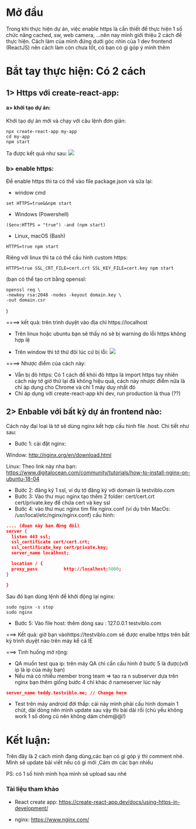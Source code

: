 # Mở đầu
Trong khi thực hiện dự án, việc enable https là cần thiết  để thực hiện 1 số chức năng cached, sw,
web camera, ...nên nay mình giới thiệu 2 cách để thực hiện.  Cách làm của mình đứng dưới góc nhìn của
1 dev frontend (ReactJS) nên cách làm còn chưa tốt, có bạn có gì góp ý mình thêm

# Bắt tay thực hiện: Có 2 cách
## 1> Https với create-react-app:
#### a> khởi tạo dự án:
Khởi tạo dự án mới và chạy với câu lệnh đơn giản:
```shell
npx create-react-app my-app
cd my-app
npm start
```
Ta được kết quả như sau:
![](https://images.viblo.asia/e04f929c-e379-47db-9e71-8f448325f5c9.JPG)


### b> enable https:
 Để enable https thì ta có thể vào file package.json và sửa lại:
- window cmd
```shell
set HTTPS=true&&npm start
```
- Windows (Powershell)
```shell
($env:HTTPS = "true") -and (npm start)
```

- Linux, macOS (Bash)
```shell
HTTPS=true npm start
```
Riêng với linux thì ta có thể cấu hình custom https:
```shell
HTTPS=true SSL_CRT_FILE=cert.crt SSL_KEY_FILE=cert.key npm start
```
(bạn có thể tạo crt bằng openssl:
```shell
openssl req \
-newkey rsa:2048 -nodes -keyout domain.key \
-out domain.csr
```
)

====> kết quả: trên trình duyệt vào địa chỉ https://localhost
- Trên linux hoặc ubuntu bạn sẽ thấy nó sẽ bị warning do lỗi https
không hợp lệ
  
- Trên window thì tớ thử đôi lúc cứ bị lỗi:
![](https://images.viblo.asia/3abd922e-c0b4-4c9f-86e7-6239a43abc0d.JPG)

  
 
====> Nhược điểm của cách này:
- Vẫn bị đỏ https: Có 1 cách để khỏi đỏ https là import https tuy nhiên cách này
tớ giờ thử lại đã không hiệu quả, cách này nhược điểm nữa là chỉ áp
dụng cho Chrome và chỉ 1 máy duy nhất đó
- Chỉ áp dụng với create-react-app khi dev, run production là thua (??)

## 2> Enbable với bất kỳ dự án frontend nào:
Cách này đại loại là tớ sẽ dùng nginx kết hợp cấu hình file .host. Chi tiết như sau:

- Bước 1: cài đặt nginx:
 
 Window: http://nginx.org/en/download.html
 
Linux:  Theo link này nha bạn: https://www.digitalocean.com/community/tutorials/how-to-install-nginx-on-ubuntu-18-04

- Bước 2: đăng ký 1 ssl, ví dụ tớ đăng ký với domain là testviblo.com
- Bước 3:
  Vào thư mục nginx tạo thêm 2 folder: cert/cert.crt cert/private.key để chứa cert và key ssl
- Bước 4: vào thư mục nginx tìm file nginx.conf  (ví dụ trên MacOs: /usr/local/etc/nginx/nginx.conf) cấu hình:

```json
.... (đoạn này bạn đừng đổi)
server {
  listen 443 ssl;
  ssl_certificate cert/cert.crt;
  ssl_certificate_key cert/private.key;
  server_name localhost;

  location / {
  proxy_pass          http://localhost:5000;
}

}
```

Sau đó bạn dùng lệnh để khởi động lại nginx:
```shell
sudo nginx -s stop
sudo nginx
```

- Bước 5:
Vào file host: thêm dòng sau : 127.0.0.1 testviblo.com

===> Kết quả:  giờ bạn vàohttps://testviblo.com sẽ được enalbe https trên bất kỳ trình duyệt
nào trên máy  kể cả IE

===> Tình huống mở rộng:
- QA muốn test qua ip: trên máy QA chỉ cần cấu hình ở bước 5 là được(với ip là ip của máy bạn)
- Nếu mà có nhiều member trong team => tạo ra n subserver dựa trên nginx
bạn thêm giống bước 4 chỉ khác ở nameserver lúc này

```json
server_name teddy.testviblo.me; // Change here
```

- Test trên máy android đời thấp: cái này mình phải cấu hình domain 1 chút, dài dòng nên mình update sau vậy thì bài
dài rồi (chủ yếu không work 1 số dòng cũ nên không dám chém@@!)
 
 
# Kết luận:
Trên đây là 2 cách mình đang dùng,các bạn có gì góp ý thì comment nhé. Mình sẽ update bài viết nếu có gì mới ,Cảm ơn các bạn nhiều 

PS: có 1 số hình minh họa mình sẽ upload sau nhé 


### Tài liệu tham khảo
- React create app:
  https://create-react-app.dev/docs/using-https-in-development/
  
- nginx: https://www.nginx.com/